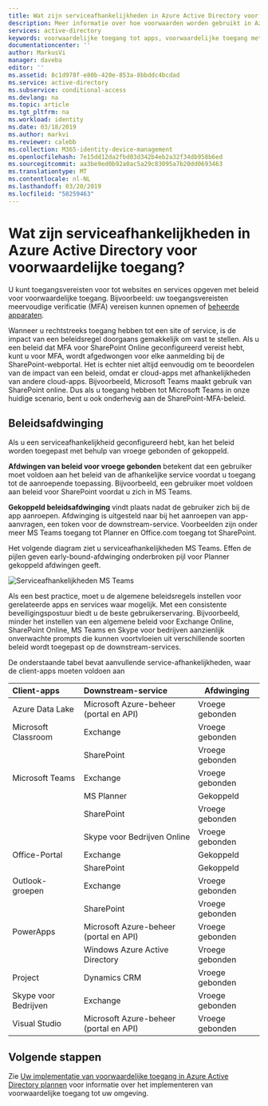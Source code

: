```yaml
---
title: Wat zijn serviceafhankelijkheden in Azure Active Directory voor voorwaardelijke toegang? | Microsoft Docs
description: Meer informatie over hoe voorwaarden worden gebruikt in Azure Active Directory voor voorwaardelijke toegang voor het activeren van een beleid.
services: active-directory
keywords: voorwaardelijke toegang tot apps, voorwaardelijke toegang met Azure AD, beveiligde toegang tot bedrijfsresources, beleid voor voorwaardelijke toegang
documentationcenter: ''
author: MarkusVi
manager: daveba
editor: ''
ms.assetid: 8c1d978f-e80b-420e-853a-8bbddc4bcdad
ms.service: active-directory
ms.subservice: conditional-access
ms.devlang: na
ms.topic: article
ms.tgt_pltfrm: na
ms.workload: identity
ms.date: 03/18/2019
ms.author: markvi
ms.reviewer: calebb
ms.collection: M365-identity-device-management
ms.openlocfilehash: 7e15dd12da2fbd03d342b4eb2a32f34db958b6ed
ms.sourcegitcommit: aa3be9ed0b92a0ac5a29c83095a7b20dd0693463
ms.translationtype: MT
ms.contentlocale: nl-NL
ms.lasthandoff: 03/20/2019
ms.locfileid: "58259463"
---
```

# <a name="what-are-service-dependencies-in-azure-active-directory-conditional-access"></a>Wat zijn serviceafhankelijkheden in Azure Active Directory voor voorwaardelijke toegang? 


U kunt toegangsvereisten voor tot websites en services opgeven met beleid voor voorwaardelijke toegang. Bijvoorbeeld: uw toegangsvereisten meervoudige verificatie (MFA) vereisen kunnen opnemen of [beheerde apparaten](require-managed-devices.md). 


Wanneer u rechtstreeks toegang hebben tot een site of service, is de impact van een beleidsregel doorgaans gemakkelijk om vast te stellen. Als u een beleid dat MFA voor SharePoint Online geconfigureerd vereist hebt, kunt u voor MFA, wordt afgedwongen voor elke aanmelding bij de SharePoint-webportal. Het is echter niet altijd eenvoudig om te beoordelen van de impact van een beleid, omdat er cloud-apps met afhankelijkheden van andere cloud-apps. Bijvoorbeeld, Microsoft Teams maakt gebruik van SharePoint online. Dus als u toegang hebben tot Microsoft Teams in onze huidige scenario, bent u ook onderhevig aan de SharePoint-MFA-beleid.   


## <a name="policy-enforcement"></a>Beleidsafdwinging 

Als u een serviceafhankelijkheid geconfigureerd hebt, kan het beleid worden toegepast met behulp van vroege gebonden of gekoppeld. 

**Afdwingen van beleid voor vroege gebonden** betekent dat een gebruiker moet voldoen aan het beleid van de afhankelijke service voordat u toegang tot de aanroepende toepassing. Bijvoorbeeld, een gebruiker moet voldoen aan beleid voor SharePoint voordat u zich in MS Teams. 

**Gekoppeld beleidsafdwinging** vindt plaats nadat de gebruiker zich bij de app aanroepen. Afdwinging is uitgesteld naar bij het aanroepen van app-aanvragen, een token voor de downstream-service. Voorbeelden zijn onder meer MS Teams toegang tot Planner en Office.com toegang tot SharePoint. 

Het volgende diagram ziet u serviceafhankelijkheden MS Teams. Effen de pijlen geven early-bound-afdwinging onderbroken pijl voor Planner gekoppeld afdwingen geeft. 



![Serviceafhankelijkheden MS Teams](./media/service-dependencies/01.png)



  

Als een best practice, moet u de algemene beleidsregels instellen voor gerelateerde apps en services waar mogelijk. Met een consistente beveiligingspostuur biedt u de beste gebruikerservaring. Bijvoorbeeld, minder het instellen van een algemene beleid voor Exchange Online, SharePoint Online, MS Teams en Skype voor bedrijven aanzienlijk onverwachte prompts die kunnen voortvloeien uit verschillende soorten beleid wordt toegepast op de downstream-services. 

De onderstaande tabel bevat aanvullende service-afhankelijkheden, waar de client-apps moeten voldoen aan  

| Client-apps         | Downstream-service                          | Afdwinging |
| :--                 | :--                                         | ---         | 
| Azure Data Lake     | Microsoft Azure-beheer (portal en API) | Vroege gebonden |
| Microsoft Classroom | Exchange                                    | Vroege gebonden |
|                     | SharePoint                                  | Vroege gebonden  |
| Microsoft Teams     | Exchange                                    | Vroege gebonden |
|                     | MS Planner                                  | Gekoppeld  |
|                     | SharePoint                                  | Vroege gebonden |
|                     | Skype voor Bedrijven Online                   | Vroege gebonden |
| Office-Portal       | Exchange                                    | Gekoppeld  |
|                     | SharePoint                                  | Gekoppeld  |
| Outlook-groepen      | Exchange                                    | Vroege gebonden |
|                     | SharePoint                                  | Vroege gebonden |
| PowerApps           | Microsoft Azure-beheer (portal en API) | Vroege gebonden |
|                     | Windows Azure Active Directory              | Vroege gebonden |
| Project             | Dynamics CRM                                | Vroege gebonden |
| Skype voor Bedrijven  | Exchange                                    | Vroege gebonden |
| Visual Studio       | Microsoft Azure-beheer (portal en API) | Vroege gebonden |



## <a name="next-steps"></a>Volgende stappen

Zie [Uw implementatie van voorwaardelijke toegang in Azure Active Directory plannen](plan-conditional-access.md) voor informatie over het implementeren van voorwaardelijke toegang tot uw omgeving.
